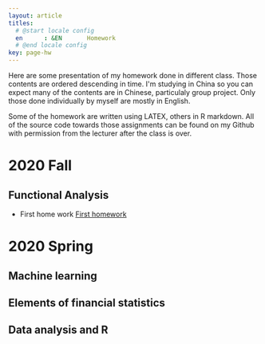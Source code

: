 ```yaml
---
layout: article
titles:
  # @start locale config
  en      : &EN       Homework
  # @end locale config
key: page-hw
---
```


Here are some presentation of my homework done in different class. Those contents are ordered descending in time. I'm studying in China so you can expect many of the contents are in Chinese, particulaly group project. Only those done individually by myself are mostly in English. 

Some of the homework are written using LATEX, others in R markdown. All of the source code towards those assignments can be found on my Github with permission from the lecturer after the class is over.

# 2020 Fall

## Functional Analysis

- First home work [First homework](https://martyrzsd.github.io/homework/2020/FA/1st_hw.pdf)

# 2020 Spring

## Machine learning

## Elements of financial statistics

## Data analysis and R
